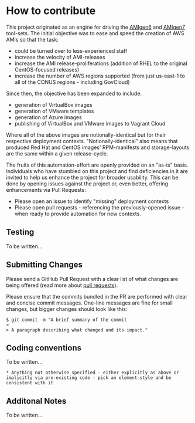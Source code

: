# How to contribute

This project originated as an engine for driving the [AMIgen6](https://github.com/ferricoxide/AMIgen6.git) and [AMIgen7](https://github.com/ferricoxide/AMIgen7.git) tool-sets. The initial objective was to ease and speed the creation of AWS AMIs so that the task:

* could be turned over to less-experienced staff
* increase the velocity of AMI-releases
* increase the AMI release-proliferations (addition of RHEL to the original CentOS-focused releases)
* increase the number of AWS regions supported (from just us-east-1 to all of the CONUS regions - including GovCloud)

Since then, the objective has been expanded to include:

* generation of VirtualBox images
* generation of VMware templates
* generation of Azure images
* publishing of VirtualBox and VMware images to Vagrant Cloud

Where all of the above images are notionally-identical but for their respective deployment contexts. "Notionally-identical" also means that produced Red Hat and CentOS images' RPM-manifests and storage-layouts are the same within a given release-cycle.

The fruits of this automation-effort are openly provided on an "as-is" basis. Individuals who have stumbled on this project and find deficiencies in it are invited to help us enhance the project for broader usability. This can be done by opening issues against the project or, even better, offering enhancements via Pull Requests:

* Please open an issue to identify "missing" deployment contexts
* Please open pull requests - referencing the previously-opened issue - when ready to provide automation for new contexts.


## Testing

To be written...

## Submitting Changes

Please send a GitHub Pull Request with a clear list of what changes are being offered (read more about [pull requests](http://help.github.com/pull-requests/)).

Please ensure that the commits bundled in the PR are performed with clear and concise commit messages. One-line messages are fine for small changes, but bigger changes should look like this:

    $ git commit -m "A brief summary of the commit
    > 
    > A paragraph describing what changed and its impact."

## Coding conventions

To be written...

    * Anything not otherwise specified - either explicitly as above or implicitly via pre-existing code - pick an element-style and be consistent with it .


## Additonal Notes

To be written...

